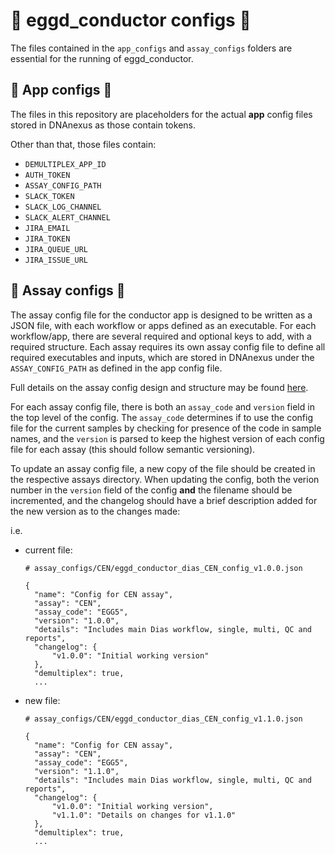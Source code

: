 # 🤖 eggd_conductor configs 🤖

The files contained in the `app_configs` and `assay_configs` folders are essential for the running of eggd_conductor.

## 🔧 App configs 🔧

The files in this repository are placeholders for the actual **app** config files stored in DNAnexus as those contain tokens.

Other than that, those files contain:

- `DEMULTIPLEX_APP_ID`
- `AUTH_TOKEN`
- `ASSAY_CONFIG_PATH`
- `SLACK_TOKEN`
- `SLACK_LOG_CHANNEL`
- `SLACK_ALERT_CHANNEL`
- `JIRA_EMAIL`
- `JIRA_TOKEN`
- `JIRA_QUEUE_URL`
- `JIRA_ISSUE_URL`

## 🔧 Assay configs 🔧

The assay config file for the conductor app is designed to be written as a JSON file, with each workflow or apps defined as an executable. For each workflow/app, there are several required and optional keys to add, with a required structure. Each assay requires its own assay config file to define all required executables and inputs, which are stored in DNAnexus under the `ASSAY_CONFIG_PATH` as defined in the app config file.

Full details on the assay config design and structure may be found [here](https://github.com/eastgenomics/eggd_conductor#assay-config-file).

For each assay config file, there is both an `assay_code` and `version` field in the top level of the config. The `assay_code` determines if to use the config file for the current samples by checking for presence of the code in sample names, and the `version` is parsed to keep the highest version of each config file for each assay (this should follow semantic versioning).

To update an assay config file, a new copy of the file should be created in the respective assays directory. When updating the config, both the verion number in the `version` field of the config **and** the filename should be incremented, and the changelog should have a brief description added for the new version as to the changes made:

i.e.
- current file:
  ```
  # assay_configs/CEN/eggd_conductor_dias_CEN_config_v1.0.0.json
  
  {
    "name": "Config for CEN assay",
    "assay": "CEN",
    "assay_code": "EGG5",
    "version": "1.0.0",
    "details": "Includes main Dias workflow, single, multi, QC and reports",
    "changelog": {
        "v1.0.0": "Initial working version"
    },
    "demultiplex": true,
    ...
  ```
 
- new file:
  ```
  # assay_configs/CEN/eggd_conductor_dias_CEN_config_v1.1.0.json
  
  {
    "name": "Config for CEN assay",
    "assay": "CEN",
    "assay_code": "EGG5",
    "version": "1.1.0",
    "details": "Includes main Dias workflow, single, multi, QC and reports",
    "changelog": {
        "v1.0.0": "Initial working version",
        "v1.1.0": "Details on changes for v1.1.0"
    },
    "demultiplex": true,
    ...
  ```
